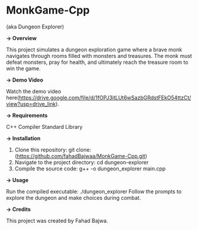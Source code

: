 # MonkGame-Cpp
(aka Dungeon Explorer)


**-> Overview**

This project simulates a dungeon exploration game where a brave monk navigates through rooms filled with monsters and treasures. The monk must defeat monsters, pray for health, and ultimately reach the treasure room to win the game.


**-> Demo Video**

Watch the demo video here(https://drive.google.com/file/d/1fOPJ3itLUt6wSazbGRdstFEkO54ttzCt/view?usp=drive_link).


**-> Requirements**

C++ Compiler
Standard Library


**-> Installation**

1. Clone this repository: git clone:  (https://github.com/fahadBajwaa/MonkGame-Cpp.git)
2. Navigate to the project directory: cd dungeon-explorer
3. Compile the source code: g++ -o dungeon_explorer main.cpp

   
**-> Usage**

Run the compiled executable: ./dungeon_explorer
Follow the prompts to explore the dungeon and make choices during combat.


**-> Credits**

This project was created by Fahad Bajwa.
